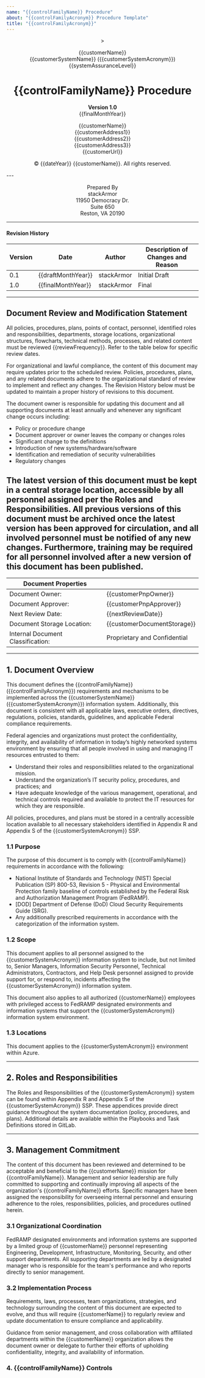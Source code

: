 ```yaml
---
name: "{{controlFamilyName}} Procedure"
about: "{{controlFamilyAcronym}} Procedure Template"
title: "{{controlFamilyAcronym}}"
---
```

<div align="center">>

{{customerName}}<br>
{{customerSystemName}} ({{customerSystemAcronym}}) <br>
{{systemAssuranceLevel}}

# {{controlFamilyName}} Procedure

**Version 1.0**  
{{finalMonthYear}}

{{customerName}}  
{{customerAddress1}}  
{{customerAddress2}}  
{{customerAddress3}}  
{{customerUrl}}

© {{dateYear}} {{customerName}}. All rights reserved.

</div>
---
<div align="center">


Prepared By<br>
stackArmor <br>
11950 Democracy Dr. <br>
Suite 650 <br>
Reston, VA 20190 <br>

</div>

---

#### Revision History  
| Version    | Date     | Author     | Description of Changes and Reason |
|------------|----------|------------|------------------|
| 0.1        | {{draftMonthYear}}	| stackArmor | Initial Draft	|	
| 1.0        | {{finalMonthYear}}	| stackArmor | Final		|
---

## Document Review and Modification  Statement  
All policies, procedures, plans, points of contact, personnel, identified roles and responsibilities, departments, storage locations, organizational structures, flowcharts, technical methods, processes, and related content must be reviewed {{reviewFrequency}}. Refer to the table below for specific review dates. 

For organizational and lawful compliance, the content of this document may require updates prior to the scheduled review.  Policies, procedures, plans, and any related documents adhere to the organizational standard of review to implement and reflect any changes. The Revision History below must be updated to maintain a proper history of revisions to this document.  
 
The document owner is responsible for updating this document and all supporting documents at least annually  and whenever any significant change occurs including:
- Policy or procedure change
- Document approver or owner leaves the company or changes roles
- Significant change to the definitions
- Introduction of new systems/hardware/software
- Identification and remediation of security vulnerabilities
- Regulatory changes

The latest version of this document must be kept in a central storage location, accessible by all personnel assigned per the Roles and Responsibilities. All previous versions of this document must be archived once the latest version has been approved for circulation, and all involved personnel must be notified of any new changes. Furthermore, training may be required for all personnel involved after a new version of this document has been published. 
---
 
|	Document Properties		|					|
|---------------------------------------|---------------------------------------|
| Document Owner: 			| {{customerPnpOwner}} 			|
| Document Approver:			| {{customerPnpApprover}}		|
| Next Review Date:			| {{nextReviewDate}} 			|
| Document Storage Location:		| {{customerDocumentStorage}}	|
| Internal Document Classification:	| Proprietary and Confidential		|

---

## 1. Document Overview  
This document defines the {{controlFamilyName}} ({{controlFamilyAcronym}})  requirements and mechanisms to be implemented across the {{customerSystemName}} ({{customerSystemAcronym}}) information system. Additionally, this document is consistent with all applicable laws, executive orders, directives, regulations, policies, standards, guidelines, and applicable Federal compliance requirements. 

Federal agencies and organizations must protect the confidentiality, integrity, and availability of information in today’s highly networked systems environment by ensuring that all people involved in using and managing IT resources entrusted to them:

- Understand their roles and responsibilities related to the organizational mission. <br>
- Understand the organization’s IT security policy, procedures, and practices; and <br>
- Have adequate knowledge of the various management, operational, and technical controls required and available to protect the IT resources for which they are responsible. <br>

All policies, procedures, and plans must be stored in a centrally accessible location available to all necessary stakeholders identified in Appendix R and Appendix S of the {{customerSystemAcronym}} SSP.  

### 1.1 Purpose  
The purpose of this document is to comply with {{controlFamilyName}} requirements in accordance with the following:

- National Institute of Standards and Technology (NIST) Special Publication (SP) 800-53, Revision 5 - Physical and Environmental Protection family baseline of controls established by the Federal Risk and Authorization Management Program (FedRAMP).<br>
- [DOD] Department of Defense (DoD) Cloud Security Requirements Guide (SRG). <br>
- Any additionally prescribed requirements in accordance with the categorization of the information system. <br>

### 1.2 Scope  
This document applies to all personnel assigned to the {{customerSystemAcronym}} information system to include, but not limited to, Senior Managers, Information Security Personnel, Technical Administrators, Contractors, and Help Desk personnel assigned to provide support for, or respond to, incidents affecting the {{customerSystemAcronym}} information system. 

This document also applies to all authorized {{customerName}} employees with privileged access to FedRAMP designated environments and information systems that support the {{customerSystemAcronym}} information system environment.

### 1.3 Locations  
This document applies to the {{customerSystemAcronym}} environment within Azure.  

---

## 2. Roles and Responsibilities
The Roles and Responsibilities of the {{customerSystemAcronym}} system can be found within Appendix R and Appendix S of the {{customerSystemAcronym}} SSP. These appendices provide direct guidance throughout the system documentation (policy, procedures, and plans).  Additional details are available within the Playbooks and Task Definitions stored in GitLab.

---

## 3. Management Commitment  
The content of this document has been reviewed and determined to be acceptable and beneficial to the {{customerName}} mission for {{controlFamilyName}}. Management and senior leadership are fully committed to supporting and continually improving all aspects of the organization's {{controlFamilyName}} efforts. Specific managers have been assigned the responsibility for overseeing internal personnel and ensuring adherence to the roles, responsibilities, policies, and procedures outlined herein.

### 3.1 Organizational Coordination  
FedRAMP designated environments and information systems are supported by a limited group of {{customerName}} personnel representing Engineering, Development, Infrastructure, Monitoring, Security, and other support departments.  All supporting departments are led by a designated manager who is responsible for the team's performance and who reports directly to senior management. 

### 3.2 Implementation Process
Requirements, laws, processes, team organizations, strategies, and technology surrounding the content of this document are expected to evolve, and thus will require {{customerName}} to regularly review and update documentation to ensure compliance and applicability. 

Guidance from senior management, and cross collaboration with affiliated departments within the {{customerName}} organization allows the document owner or delegate to further their efforts of upholding confidentiality, integrity, and availability of information. 

### 4. {{controlFamilyName}} Controls

<!-- CONTROL_SPECIFIC_CONTENT -->

